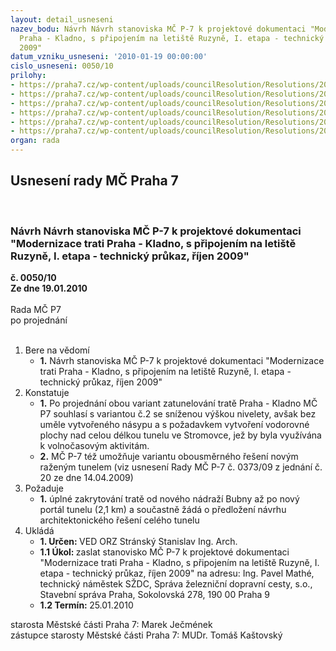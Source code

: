 ```yaml
---
layout: detail_usneseni
nazev_bodu: Návrh Návrh stanoviska MČ P-7 k projektové dokumentaci "Modernizace trati
  Praha - Kladno, s připojením na letiště Ruzyně, I. etapa - technický průkaz, říjen
  2009"
datum_vzniku_usneseni: '2010-01-19 00:00:00'
cislo_usneseni: 0050/10
prilohy:
- https://praha7.cz/wp-content/uploads/councilResolution/Resolutions/20862/3-16_12_2009_spole%c4%8dn%c3%a1_komise.doc
- https://praha7.cz/wp-content/uploads/councilResolution/Resolutions/20862/3-rychlodr_21.jpg
- https://praha7.cz/wp-content/uploads/councilResolution/Resolutions/20862/3-rychlodr_31.jpg
- https://praha7.cz/wp-content/uploads/councilResolution/Resolutions/20862/3-rychlodr_41.jpg
- https://praha7.cz/wp-content/uploads/councilResolution/Resolutions/20862/3-rychlodr_51.jpg
- https://praha7.cz/wp-content/uploads/councilResolution/Resolutions/20862/3-usneseni_rmc_0373.doc
organ: rada
---
```

<div id="ucUsn_pList" class="usn">
	<span><h2>Usnesení rady MČ Praha 7 </h2>
<br></span><div class="standBody">
<span><h3>Návrh Návrh stanoviska MČ P-7 k projektové dokumentaci "Modernizace trati Praha - Kladno, s připojením na letiště Ruzyně, I. etapa - technický průkaz, říjen 2009"</h3></span><div class="center">
		<strong>č. 0050/10</strong><br>
	</div>
<div class="center">
		<strong>Ze dne 19.01.2010</strong><br><br>
	</div>Rada MČ P7<br> po projednání<br><br><ol>
<li>Bere na vědomí<ul><li>
<strong>1.</strong> Návrh stanoviska MČ P-7 k projektové dokumentaci "Modernizace trati Praha - Kladno, s připojením na letiště Ruzyně, I. etapa - technický průkaz, říjen 2009"</li></ul>
</li>
<li>Konstatuje<ul>
<li>
<strong>1.</strong> Po projednání obou variant zatunelování tratě Praha - Kladno MČ P7 souhlasí s variantou č.2 se sníženou výškou nivelety, avšak bez uměle vytvořeného násypu a s požadavkem vytvoření vodorovné plochy nad celou délkou tunelu ve Stromovce, jež by byla využívána k volnočasovým aktivitám.</li>
<li>
<strong>2.</strong> MČ P-7 též umožňuje variantu obousměrného řešení novým raženým tunelem (viz usnesení Rady MČ P-7 č. 0373/09 z jednání č. 20 ze dne 14.04.2009)    </li>
</ul>
</li>
<li>Požaduje<ul><li>
<strong>1.</strong> úplné zakrytování tratě od nového nádraží Bubny až po nový portál tunelu (2,1 km) a součastně žádá o předložení návrhu architektonického řešení celého tunelu</li></ul>
</li>
<li>Ukládá<ul>
<li>
<strong>1. Určen: </strong>VED ORZ  Stránský  Stanislav Ing. Arch.</li>
<li>
<strong>1.1 Úkol: </strong>zaslat stanovisko MČ P-7 k projektové dokumentaci "Modernizace trati Praha - Kladno, s připojením na letiště Ruzyně, I. etapa - technický průkaz, říjen 2009" na adresu: Ing. Pavel Mathé, technický náměstek SŽDC, Správa železniční dopravní cesty, s.o., Stavební správa Praha, Sokolovská 278, 190 00 Praha 9</li>
<li>
<strong>1.2 Termín: </strong>25.01.2010</li>
</ul>
</li>
</ol>starosta Městské části Praha 7: Marek Ječmének<br>zástupce starosty Městské části Praha 7: MUDr. Tomáš Kaštovský 
</div>
</div>